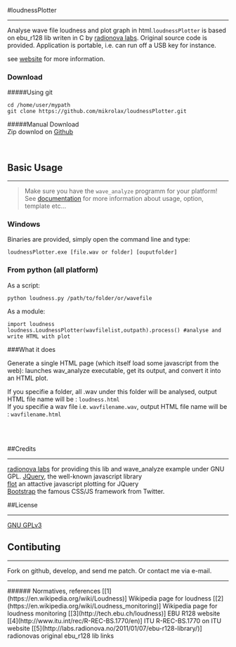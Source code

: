 #loudnessPlotter
*****************

Analyse wave file loudness and plot graph in html.`loudnessPlotter` is based on ebu_r128 lib writen in C by [radionova labs](http://labs.radionova.no/2011/01/07/ebu-r128-library/). 
Original source code is provided. Application is portable, i.e. can run off a USB key for instance.

see [website](http://mikrolax.github.com/loudnessPlotter/) for more information.

           

### Download
#####Using git

    cd /home/user/mypath
    git clone https://github.com/mikrolax/loudnessPlotter.git

#####Manual Download   
Zip downlod on [Github](https://github.com/mikrolax/loudnessPlotter/zipball/master)      
           
<br>
     
## Basic Usage
********
>Make sure you have the `wave_analyze` programm for your platform! See [documentation](http://mikrolax.github.com/loudnessPlotter/doc) for more information about usage, option, template etc...

### Windows  
Binaries are provided, simply open the command line and type:

    loudnessPlotter.exe [file.wav or folder] [ouputfolder]

### From python (all platform)

As a script:

    python loudness.py /path/to/folder/or/wavefile
  
As a module:

    import loudness
    loudness.LoudnessPlotter(wavfilelist,outpath).process() #analyse and write HTML with plot


###What it does

Generate a single HTML page (which itself load some javascript from the web): launches wav_analyze executable, get its output, and convert it into an HTML plot.

If you specifie a folder, all .wav under this folder will be analysed, output HTML file name will be : `loudness.html`   
If you specifie a wav file i.e. `wavfilename.wav`, output HTML file name will be : `wavfilename.html`      
        
<br>              
<br>        




##Credits
**********
[radionova labs](http://labs.radionova.no/2011/01/07/ebu-r128-library/) for providing this lib and wave_analyze example under GNU GPL.
[JQuery](http://jquery.com/), the well-known javascript library   
[flot](http://www.flotcharts.org/) an attactive javascript plotting for JQuery      
[Bootstrap](http://twitter.github.com/bootstrap/) the famous CSS/JS framework from Twitter.        


##License
**********
[GNU GPLv3](https://www.gnu.org/licenses/gpl-3.0.txt) 
     

## Contibuting  
**********
Fork on github, develop, and send me patch. Or contact me via e-mail.     


<hr>   
###### Normatives, references   
[[1](https://en.wikipedia.org/wiki/Loudness)] Wikipedia page for loudness   
[[2](https://en.wikipedia.org/wiki/Loudness_monitoring)] Wikipedia page for loudness monitoring     
[[3](http://tech.ebu.ch/loudness)] EBU R128 website     
[[4](http://www.itu.int/rec/R-REC-BS.1770/en)] ITU R-REC-BS.1770 on ITU website      
[[5](http://labs.radionova.no/2011/01/07/ebu-r128-library/)] radionovas original ebu_r128 lib links   